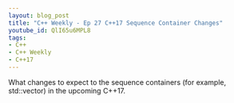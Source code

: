 ```yaml
---
layout: blog_post
title: "C++ Weekly - Ep 27 C++17 Sequence Container Changes"
youtube_id: QlI65u6MPL8
tags:
- C++
- C++ Weekly
- C++17
---
```


What changes to expect to the sequence containers (for example, std::vector) in the upcoming C++17.


